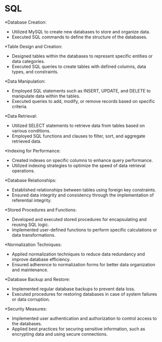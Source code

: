 # SQL

*Database Creation:
   - Utilized MySQL to create new databases to store and organize data.
   - Executed SQL commands to define the structure of the databases.

*Table Design and Creation:
   - Designed tables within the databases to represent specific entities or data categories.
   - Executed SQL queries to create tables with defined columns, data types, and constraints.

*Data Manipulation:
   - Employed SQL statements such as INSERT, UPDATE, and DELETE to manipulate data within the tables.
   - Executed queries to add, modify, or remove records based on specific criteria.

*Data Retrieval:
   - Utilized SELECT statements to retrieve data from tables based on various conditions.
   - Employed SQL functions and clauses to filter, sort, and aggregate retrieved data.

*Indexing for Performance:
   - Created indexes on specific columns to enhance query performance.
   - Utilized indexing strategies to optimize the speed of data retrieval operations.

*Database Relationships:
   - Established relationships between tables using foreign key constraints.
   - Ensured data integrity and consistency through the implementation of referential integrity.

*Stored Procedures and Functions:
   - Developed and executed stored procedures for encapsulating and reusing SQL logic.
   - Implemented user-defined functions to perform specific calculations or data transformations.

*Normalization Techniques:
   - Applied normalization techniques to reduce data redundancy and improve database efficiency.
   - Ensured adherence to normalization forms for better data organization and maintenance.

*Database Backup and Restore:
   - Implemented regular database backups to prevent data loss.
   - Executed procedures for restoring databases in case of system failures or data corruption.

*Security Measures:
   - Implemented user authentication and authorization to control access to the databases.
   - Applied best practices for securing sensitive information, such as encrypting data and using secure connections.
